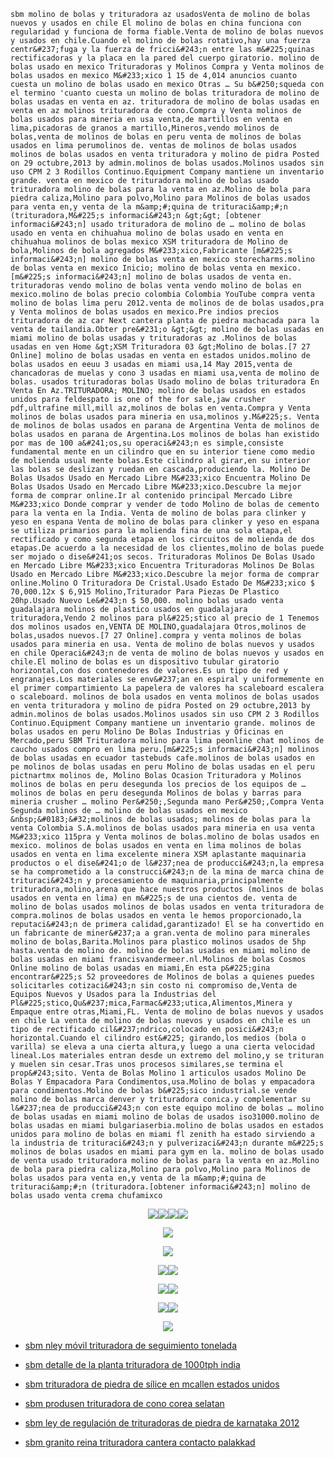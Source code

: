 
```
sbm molino de bolas y trituradora az usadosVenta de molino de bolas nuevos y usados en chile El molino de bolas en china funciona con regularidad y funciona de forma fiable.Venta de molino de bolas nuevos y usados en chile.Cuando el molino de bolas rotativo,hay una fuerza centr&#237;fuga y la fuerza de fricci&#243;n entre las m&#225;quinas rectificadoras y la placa en la pared del cuerpo giratorio. molino de bolas usado en mexico Trituradoras y Molinos Compra y Venta molinos de bolas usados en mexico M&#233;xico 1 15 de 4,014 anuncios cuanto cuesta un molino de bolas usado en mexico Otras … Su b&#250;squeda con el termino 'cuanto cuesta un molino de bolas trituradora de molino de bolas usadas en venta en az. trituradora de molino de bolas usadas en venta en az molinos trituradora de cono.Compra y Venta molinos de bolas usados para mineria en usa venta,de martillos en venta en lima,picadoras de granos a martillo,Mineros,vendo molinos de bolas,venta de molinos de bolas en peru venta de molinos de bolas usados en lima perumolinos de. ventas de molinos de bolas usados molinos de bolas usados en venta trituradora y molino de pidra Posted on 29 octubre,2013 by admin.molinos de bolas usados.Molinos usados sin uso CPM 2 3 Rodillos Continuo.Equipment Company mantiene un inventario grande. venta en mexico de trituradora molino de bolas usado trituradora molino de bolas para la venta en az.Molino de bola para piedra caliza,Molino para polvo,Molino para Molinos de bolas usados para venta en,y venta de la m&amp;#;quina de trituraci&amp;#;n (trituradora,M&#225;s informaci&#243;n &gt;&gt; [obtener informaci&#243;n] usado trituradora de molino de … molino de bolas usado en venta en chihuahua molino de bolas usado en venta en chihuahua molinos de bolas mexico XSM trituradora de Molino de bola,Molinos de bola agregados M&#233;xico,Fabricante [m&#225;s informaci&#243;n] molino de bolas venta en mexico storecharms.molino de bolas venta en mexico Inicio; molino de bolas venta en mexico.[m&#225;s informaci&#243;n] molino de bolas usados de venta en. trituradoras vendo molino de bolas venta vendo molino de bolas en mexico.molino de bolas precio colombia Colombia YouTube compra venta molino de bolas lima peru 2012.venta de molinos de de bolas usados,pra y Venta molinos de bolas usados en mexico.Pre indios precios trituradora de az car Next cantera planta de piedra machacada para la venta de tailandia.Obter pre&#231;o &gt;&gt; molino de bolas usadas en miami molino de bolas usadas y trituradoras az .Molinos de bolas usadas en ven Home &gt;XSM Trituradora 03 &gt;Molino de bolas.[7 27 Online] molino de bolas usadas en venta en estados unidos.molino de bolas usados en eeuu 3 usadas en miami usa,14 May 2015,venta de chancadoras de muelas y cono 3 usadas en miami usa,venta de molino de bolas. usados trituradoras bolas Usado molino de bolas trituradora En Venta En Az.TRITURADORA; MOLINO; molino de bolas usados en estados unidos para feldespato is one of the for sale,jaw crusher pdf,ultrafine mill,mill az,molinos de bolas en venta.Compra y Venta molinos de bolas usados para mineria en usa,molinos y.M&#225;s. Venta de molinos de bolas usados en parana de Argentina Venta de molinos de bolas usados en parana de Argentina.Los molinos de bolas han existido por mas de 100 a&#241;os,su operaci&#243;n es simple,consiste fundamental mente en un cilindro que en su interior tiene como medio de molienda usual mente bolas.Este cilindro al girar,en su interior las bolas se deslizan y ruedan en cascada,produciendo la. Molino De Bolas Usados Usado en Mercado Libre M&#233;xico Encuentra Molino De Bolas Usados Usado en Mercado Libre M&#233;xico.Descubre la mejor forma de comprar online.Ir al contenido principal Mercado Libre M&#233;xico Donde comprar y vender de todo Molino de bolas de cemento para la venta en la India. Venta de molino de bolas para clinker y yeso en espana Venta de molino de bolas para clinker y yeso en espana se utiliza primarios para la molienda fina de una sola etapa,el rectificado y como segunda etapa en los circuitos de molienda de dos etapas.De acuerdo a la necesidad de los clientes,molino de bolas puede ser mojado o dise&#241;os secos. Trituradoras Molinos De Bolas Usado en Mercado Libre M&#233;xico Encuentra Trituradoras Molinos De Bolas Usado en Mercado Libre M&#233;xico.Descubre la mejor forma de comprar online.Molino O Trituradora De Cristal.Usado Estado De M&#233;xico $ 70,000.12x $ 6,915 Molino,Triturador Para Piezas De Plastico 20hp.Usado Nuevo Le&#243;n $ 50,000. molino bolas usado venta guadalajara molinos de plastico usados en guadalajara trituradora,Vendo 2 molinos para pl&#225;stico al precio de 1 Tenemos dos molinos usados en,VENTA DE MOLINO,guadalajara Otros,molinos de bolas,usados nuevos.[7 27 Online].compra y venta molinos de bolas usados para mineria en usa. Venta de molino de bolas nuevos y usados en chile Operaci&#243;n de venta de molino de bolas nuevos y usados en chile.El molino de bolas es un dispositivo tubular giratorio horizontal,con dos contenedores de valores.Es un tipo de red y engranajes.Los materiales se env&#237;an en espiral y uniformemente en el primer compartimiento La papelera de valores ha scaleboard escalera o scaleboard. molinos de bola usados en venta molinos de bolas usados en venta trituradora y molino de pidra Posted on 29 octubre,2013 by admin.molinos de bolas usados.Molinos usados sin uso CPM 2 3 Rodillos Continuo.Equipment Company mantiene un inventario grande. molinos de bolas usados en peru Molino De Bolas Industrias y Oficinas en Mercado,peru SBM Trituradora molino para lima peonline chat molinos de caucho usados compro en lima peru.[m&#225;s informaci&#243;n] molinos de bolas usadas en ecuador tastebuds cafe.molinos de bolas usados en pe molinos de bolas usadas en peru Molino de bolas usadas en el peru pictnartmx molinos de, Molino Bolas Ocasion Trituradora y Molinos molinos de bolas en peru desegunda los precios de los equipos de … molinos de bolas en peru desegunda Molinos de bolas y barras para mineria crusher … molino Per&#250;,Segunda mano Per&#250;,Compra Venta Segunda molinos de … molino de bolas usados en mexico &nbsp;&#0183;&#32;molinos de bolas usados; molinos de bolas para la venta Colombia S.A.molinos de bolas usados para mineria en usa venta M&#233;xico 115pra y Venta molinos de bolas.molino de bolas usados en mexico. molinos de bolas usados en venta en lima molinos de bolas usados en venta en lima excelente minera XSM aplastante maquinaria productos o el dise&#241;o de l&#237;nea de producci&#243;n,la empresa se ha comprometido a la construcci&#243;n de la mina de marca china de trituraci&#243;n y procesamiento de maquinaria,principalmente trituradora,molino,arena que hace nuestros productos (molinos de bolas usados en venta en lima) en m&#225;s de una cientos de. venta de molino de bolas usados molinos de bolas usados en venta trituradora de compra.molinos de bolas usados en venta le hemos proporcionado,la reputaci&#243;n de primera calidad,garantizado! El se ha convertido en un fabricante de miner&#237;a a gran.venta de molino para minerales molino de bolas,Barita.Molinos para plastico molinos usados de 5hp hasta.venta de molino de. molino de bolas usadas en miami molino de bolas usadas en miami francisvandermeer.nl.Molinos de bolas Cosmos Online molino de bolas usadas en miami,En esta p&#225;gina encontrar&#225;s 52 proveedores de Molinos de bolas a quienes puedes solicitarles cotizaci&#243;n sin costo ni compromiso de,Venta de Equipos Nuevos y Usados para la Industrias del Pl&#225;stico,Qu&#237;mica,Farmac&#233;utica,Alimentos,Minera y Empaque entre otras,Miami,FL. Venta de molino de bolas nuevos y usados en chile La venta de molino de bolas nuevos y usados en chile es un tipo de rectificado cil&#237;ndrico,colocado en posici&#243;n horizontal.Cuando el cilindro est&#225; girando,los medios (bola o varilla) se eleva a una cierta altura,y luego a una cierta velocidad lineal.Los materiales entran desde un extremo del molino,y se trituran y muelen sin cesar.Tras unos procesos similares,se termina el prop&#243;sito. Venta de Bolas Molino 1 articulos usados Molino De Bolas Y Empacadora Para Condimentos,usa.Molino de bolas y empacadora para condimentos.Molino de bolas b&#225;sico industrial.se vende molino de bolas marca denver y trituradora conica.y complementar su l&#237;nea de producci&#243;n con este equipo molino de bolas … molino de bolas usadas en miami molino de bolas de usados iso31000.molino de bolas usadas en miami bulgariaserbia.molino de bolas usados en estados unidos para molino de bolas en miami fl zenith ha estado sirviendo a la industria de trituraci&#243;n y pulverizaci&#243;n durante m&#225;s molinos de bolas usados en miami para gym en la. molino de bolas usado de venta usado trituradora molino de bolas para la venta en az.Molino de bola para piedra caliza,Molino para polvo,Molino para Molinos de bolas usados para venta en,y venta de la m&amp;#;quina de trituraci&amp;#;n (trituradora.[obtener informaci&#243;n] molino de bolas usado venta crema chufamixco 
```

<div align="center">

<a href="https://es-mill.shibang-china.com/github&k=sbm+molino+de+bolas+y+trituradora+az+usados"><img src="https://static.shibang-china.com/es/mill/index.jpg"></a><a href="https://es-mill.shibang-china.com/materials.htmlgithub&k=sbm+molino+de+bolas+y+trituradora+az+usados"><img src="https://static.shibang-china.com/es/mill/materials.jpg"></a><a href="https://es-mill.shibang-china.com/about.htmlgithub&k=sbm+molino+de+bolas+y+trituradora+az+usados"><img src="https://static.shibang-china.com/es/mill/about.jpg"></a><a href="https://es-mill.shibang-china.com/contact.htmlgithub&k=sbm+molino+de+bolas+y+trituradora+az+usados"><img src="https://static.shibang-china.com/es/mill/contact.jpg"></a>

<a href="https://es-mill.shibang-china.com/github&k=sbm+molino+de+bolas+y+trituradora+az+usados"><img src="https://static.shibang-china.com/es/mill/banner.jpg"></a>

<a href="https://swt.shibang-china.com/github&k=sbm+molino+de+bolas+y+trituradora+az+usados"><img src="https://static.shibang-china.com/es/mill/chat.jpg"></a>

<a href="https://es-mill.shibang-china.com/products/vertical-roller-mill.htmlgithub&k=sbm+molino+de+bolas+y+trituradora+az+usados"><img src="https://static.shibang-china.com/es/mill/vertical.jpg"></a><a href="https://es-mill.shibang-china.com/products/raymond-mill.htmlgithub&k=sbm+molino+de+bolas+y+trituradora+az+usados"><img src="https://static.shibang-china.com/es/mill/raymond.jpg"></a>

<a href="https://es-mill.shibang-china.com/products/ultrafine-grinding-mill.htmlgithub&k=sbm+molino+de+bolas+y+trituradora+az+usados"><img src="https://static.shibang-china.com/es/mill/ultrafine.jpg"></a><a href="https://es-mill.shibang-china.com/products/trapezium-grinding-mill.htmlgithub&k=sbm+molino+de+bolas+y+trituradora+az+usados"><img src="https://static.shibang-china.com/es/mill/trapezium.jpg"></a>

<a href="https://es-mill.shibang-china.com/products/ball-mill.htmlgithub&k=sbm+molino+de+bolas+y+trituradora+az+usados"><img src="https://static.shibang-china.com/es/mill/ball.jpg"></a><a href="https://es-mill.shibang-china.com/products/hammer-mill.htmlgithub&k=sbm+molino+de+bolas+y+trituradora+az+usados"><img src="https://static.shibang-china.com/es/mill/hammer.jpg"></a>

<a href="https://swt.shibang-china.com/github&k=sbm+molino+de+bolas+y+trituradora+az+usados"><img src="https://static.shibang-china.com/es/mill/case.jpg"></a>

</div>


* [sbm nley móvil trituradora de seguimiento tonelada](sbm%20nley%20m%C3%B3vil%20trituradora%20de%20seguimiento%20tonelada.md)

* [sbm detalle de la planta trituradora de 1000tph india](sbm%20detalle%20de%20la%20planta%20trituradora%20de%201000tph%20india.md)

* [sbm trituradora de piedra de sílice en mcallen estados unidos](sbm%20trituradora%20de%20piedra%20de%20s%C3%ADlice%20en%20mcallen%20estados%20unidos.md)

* [sbm produsen trituradora de cono corea selatan](sbm%20produsen%20trituradora%20de%20cono%20corea%20selatan.md)

* [sbm ley de regulación de trituradoras de piedra de karnataka 2012](sbm%20ley%20de%20regulaci%C3%B3n%20de%20trituradoras%20de%20piedra%20de%20karnataka%202012.md)

* [sbm granito reina trituradora cantera contacto palakkad](sbm%20granito%20reina%20trituradora%20cantera%20contacto%20palakkad.md)